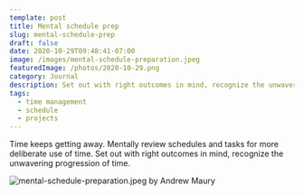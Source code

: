 ```yaml
---
template: post
title: Mental schedule prep
slug: mental-schedule-prep
draft: false
date: 2020-10-29T09:48:41-07:00
image: /images/mental-schedule-preparation.jpeg
featuredImage: /photos/2020-10-29.png
category: Journal
description: Set out with right outcomes in mind, recognize the unwavering progression of time.
tags:
  - time management
  - schedule
  - projects
---
```

Time keeps getting away. Mentally review schedules and tasks for more deliberate use of time. Set out with right outcomes in mind, recognize the unwavering progression of time.

![mental-schedule-preparation.jpeg by Andrew Maury](/images/mental-schedule-preparation.jpeg)
